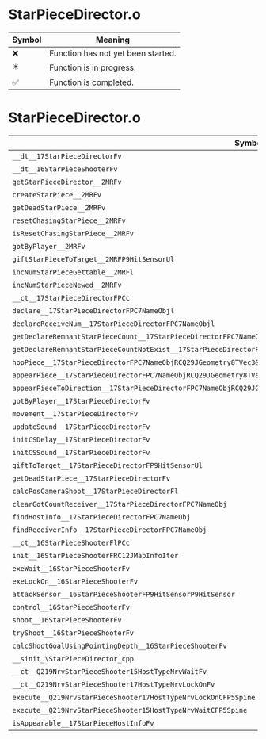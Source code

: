 # StarPieceDirector.o
| Symbol | Meaning 
| ------------- | ------------- 
| :x: | Function has not yet been started. 
| :eight_pointed_black_star: | Function is in progress. 
| :white_check_mark: | Function is completed. 


# StarPieceDirector.o
| Symbol | Decompiled? |
| ------------- | ------------- |
| `__dt__17StarPieceDirectorFv` | :x: |
| `__dt__16StarPieceShooterFv` | :x: |
| `getStarPieceDirector__2MRFv` | :x: |
| `createStarPiece__2MRFv` | :x: |
| `getDeadStarPiece__2MRFv` | :x: |
| `resetChasingStarPiece__2MRFv` | :x: |
| `isResetChasingStarPiece__2MRFv` | :x: |
| `gotByPlayer__2MRFv` | :x: |
| `giftStarPieceToTarget__2MRFP9HitSensorUl` | :x: |
| `incNumStarPieceGettable__2MRFl` | :x: |
| `incNumStarPieceNewed__2MRFv` | :x: |
| `__ct__17StarPieceDirectorFPCc` | :x: |
| `declare__17StarPieceDirectorFPC7NameObjl` | :x: |
| `declareReceiveNum__17StarPieceDirectorFPC7NameObjl` | :x: |
| `getDeclareRemnantStarPieceCount__17StarPieceDirectorFPC7NameObj` | :x: |
| `getDeclareRemnantStarPieceCountNotExist__17StarPieceDirectorFPC7NameObj` | :x: |
| `hopPiece__17StarPieceDirectorFPC7NameObjRCQ29JGeometry8TVec3&lt;f&gt;RCQ29JGeometry8TVec3&lt;f&gt;` | :x: |
| `appearPiece__17StarPieceDirectorFPC7NameObjRCQ29JGeometry8TVec3&lt;f&gt;lffbb` | :x: |
| `appearPieceToDirection__17StarPieceDirectorFPC7NameObjRCQ29JGeometry8TVec3&lt;f&gt;RCQ29JGeometry8TVec3&lt;f&gt;lffbb` | :x: |
| `gotByPlayer__17StarPieceDirectorFv` | :x: |
| `movement__17StarPieceDirectorFv` | :x: |
| `updateSound__17StarPieceDirectorFv` | :x: |
| `initCSDelay__17StarPieceDirectorFv` | :x: |
| `initCSSound__17StarPieceDirectorFv` | :x: |
| `giftToTarget__17StarPieceDirectorFP9HitSensorUl` | :x: |
| `getDeadStarPiece__17StarPieceDirectorFv` | :x: |
| `calcPosCameraShoot__17StarPieceDirectorFl` | :x: |
| `clearGotCountReceiver__17StarPieceDirectorFPC7NameObj` | :x: |
| `findHostInfo__17StarPieceDirectorFPC7NameObj` | :x: |
| `findReceiverInfo__17StarPieceDirectorFPC7NameObj` | :x: |
| `__ct__16StarPieceShooterFlPCc` | :x: |
| `init__16StarPieceShooterFRC12JMapInfoIter` | :x: |
| `exeWait__16StarPieceShooterFv` | :x: |
| `exeLockOn__16StarPieceShooterFv` | :x: |
| `attackSensor__16StarPieceShooterFP9HitSensorP9HitSensor` | :x: |
| `control__16StarPieceShooterFv` | :x: |
| `shoot__16StarPieceShooterFv` | :x: |
| `tryShoot__16StarPieceShooterFv` | :x: |
| `calcShootGoalUsingPointingDepth__16StarPieceShooterFv` | :x: |
| `__sinit_\StarPieceDirector_cpp` | :x: |
| `__ct__Q219NrvStarPieceShooter15HostTypeNrvWaitFv` | :x: |
| `__ct__Q219NrvStarPieceShooter17HostTypeNrvLockOnFv` | :x: |
| `execute__Q219NrvStarPieceShooter17HostTypeNrvLockOnCFP5Spine` | :x: |
| `execute__Q219NrvStarPieceShooter15HostTypeNrvWaitCFP5Spine` | :x: |
| `isAppearable__17StarPieceHostInfoFv` | :x: |
